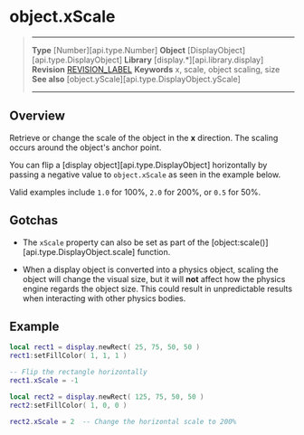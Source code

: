 # object.xScale

> --------------------- ------------------------------------------------------------------------------------------
> __Type__              [Number][api.type.Number]
> __Object__            [DisplayObject][api.type.DisplayObject]
> __Library__           [display.*][api.library.display]
> __Revision__          [REVISION_LABEL](REVISION_URL)
> __Keywords__          x, scale, object scaling, size
> __See also__          [object.yScale][api.type.DisplayObject.yScale]
> --------------------- ------------------------------------------------------------------------------------------

## Overview

Retrieve or change the scale of the object in the __x__ direction. The scaling occurs around the object's anchor point.

You can flip a [display object][api.type.DisplayObject] horizontally by passing a negative value to `object.xScale` as seen in the example below.

Valid examples include `1.0` for 100%, `2.0` for 200%, or `0.5` for 50%.

## Gotchas

* The `xScale` property can also be set as part of the [object:scale()][api.type.DisplayObject.scale] function.

* When a display object is converted into a physics object, scaling the object will change the visual size, but it will __not__ affect how the physics engine regards the object size. This could result in unpredictable results when interacting with other physics bodies.

## Example

``````lua
local rect1 = display.newRect( 25, 75, 50, 50 )
rect1:setFillColor( 1, 1, 1 )

-- Flip the rectangle horizontally
rect1.xScale = -1

local rect2 = display.newRect( 125, 75, 50, 50 )
rect2:setFillColor( 1, 0, 0 )

rect2.xScale = 2  -- Change the horizontal scale to 200%
``````